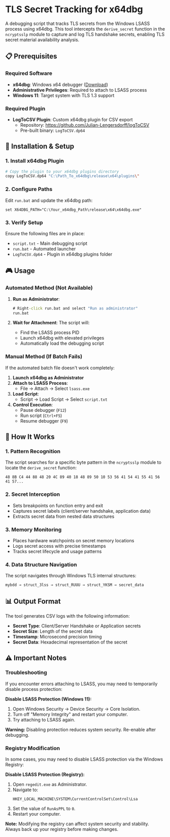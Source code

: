 # TLS Secret Tracking for x64dbg

A debugging script that tracks TLS secrets from the Windows LSASS process using x64dbg. This tool intercepts the `derive_secret` function in the `ncryptsslp` module to capture and log TLS handshake secrets, enabling TLS secret material availability analysis. 


## 📋 Prerequisites

### Required Software
- **x64dbg**: Windows x64 debugger ([Download](https://x64dbg.com/))
- **Administrative Privileges**: Required to attach to LSASS process
- **Windows 11**: Target system with TLS 1.3 support

### Required Plugin
- **LogToCSV Plugin**: Custom x64dbg plugin for CSV export
  - Repository: https://github.com/Julian-Lengersdorff/logToCSV
  - Pre-built binary: `LogToCSV.dp64`

## 🚀 Installation & Setup

### 1. Install x64dbg Plugin

```bash
# Copy the plugin to your x64dbg plugins directory
copy LogToCSV.dp64 "C:\Path_To_x64dbg\release\x64\plugins\"
```


### 2. Configure Paths

Edit `run.bat` and update the x64dbg path:
```batch
set X64DBG_PATH="C:\Your_x64dbg_Path\release\x64\x64dbg.exe"
```

### 3. Verify Setup

Ensure the following files are in place:
- `script.txt` - Main debugging script
- `run.bat` - Automated launcher
- `LogToCSV.dp64` - Plugin in x64dbg plugins folder

## 🎮 Usage

### Automated Method (Not Available)

1. **Run as Administrator**:
   ```cmd
   # Right-click run.bat and select "Run as administrator"
   run.bat
   ```

2. **Wait for Attachment**: The script will:
   - Find the LSASS process PID
   - Launch x64dbg with elevated privileges
   - Automatically load the debugging script

### Manual Method (If Batch Fails)

If the automated batch file doesn't work completely:

1. **Launch x64dbg as Administrator**
2. **Attach to LSASS Process**:
   - File → Attach → Select `lsass.exe`
3. **Load Script**:
   - Script → Load Script → Select `script.txt`
4. **Control Execution**:
   - Pause debugger (`F12`)
   - Run script (`Ctrl+F5`)
   - Resume debugger (`F9`)

## 🔧 How It Works

### 1. Pattern Recognition
The script searches for a specific byte pattern in the `ncryptsslp` module to locate the `derive_secret` function:
```assembly
48 8B C4 44 88 48 20 4C 89 40 18 48 89 50 10 53 56 41 54 41 55 41 56 41 57...
```

### 2. Secret Interception
- Sets breakpoints on function entry and exit
- Captures secret labels (client/server handshake, application data)
- Extracts secret data from nested data structures

### 3. Memory Monitoring
- Places hardware watchpoints on secret memory locations
- Logs secret access with precise timestamps
- Tracks secret lifecycle and usage patterns

### 4. Data Structure Navigation
The script navigates through Windows TLS internal structures:
```
mybdd → struct_3lss → struct_RUUU → struct_YKSM → secret_data
```

## 📊 Output Format

The tool generates CSV logs with the following information:
- **Secret Type**: Client/Server Handshake or Application secrets
- **Secret Size**: Length of the secret data
- **Timestamp**: Microsecond precision timing
- **Secret Data**: Hexadecimal representation of the secret

## ⚠️ Important Notes

### Troubleshooting
If you encounter errors attaching to LSASS, you may need to temporarily disable process protection:

**Disable LSASS Protection (Windows 11):**
1. Open Windows Security → Device Security → Core Isolation.
2. Turn off "Memory Integrity" and restart your computer.
3. Try attaching to LSASS again.

**Warning:** Disabling protection reduces system security. Re-enable after debugging.

### Registry Modification

In some cases, you may need to disable LSASS protection via the Windows Registry:

**Disable LSASS Protection (Registry):**
1. Open `regedit.exe` as Administrator.
2. Navigate to:  
    ```
    HKEY_LOCAL_MACHINE\SYSTEM\CurrentControlSet\Control\Lsa
    ```
3. Set the value of `RunAsPPL` to `0`.
4. Restart your computer.

**Note:** Modifying the registry can affect system security and stability. Always back up your registry before making changes.

